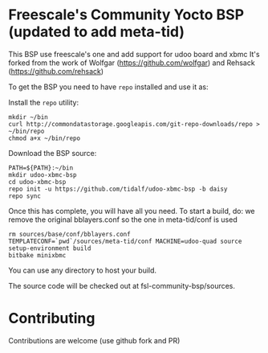 # Freescale's Community Yocto BSP (updated to add meta-tid) 

This BSP use freescale's one and add support for udoo board and xbmc 
It's forked from the work of Wolfgar (https://github.com/wolfgar) and Rehsack (https://github.com/rehsack)

To get the BSP you need to have `repo` installed and use it as:

Install the `repo` utility:

``` 
mkdir ~/bin
curl http://commondatastorage.googleapis.com/git-repo-downloads/repo > ~/bin/repo
chmod a+x ~/bin/repo
``` 

Download the BSP source:

``` 
PATH=${PATH}:~/bin
mkdir udoo-xbmc-bsp
cd udoo-xbmc-bsp
repo init -u https://github.com/tidalf/udoo-xbmc-bsp -b daisy
repo sync
``` 

Once this has complete, you will have all you need. To start a build, do:
we remove the original bblayers.conf so the one in meta-tid/conf is used

``` 
rm sources/base/conf/bblayers.conf                 
TEMPLATECONF=`pwd`/sources/meta-tid/conf MACHINE=udoo-quad source setup-environment build
bitbake minixbmc
``` 

You can use any directory to host your build.

The source code will be checked out at fsl-community-bsp/sources.

# Contributing

Contributions are welcome (use github fork and PR)
